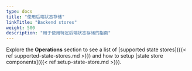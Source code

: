 ```yaml
---
type: docs
title: "使用后端状态存储"
linkTitle: "Backend stores"
weight: 500
description: "用于使用特定后端状态存储的指南"
---
```


Explore the **Operations** section to see a list of [supported state stores]({{< ref supported-state-stores.md >}}) and how to setup [state store components]({{< ref setup-state-store.md >}}).